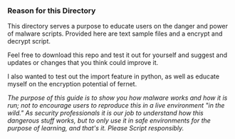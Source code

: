 ### Reason for this Directory 

This directory serves a purpose to educate users on the danger and power of malware scripts. Provided here are text sample files and a encrypt and decrypt script.

Feel free to download this repo and test it out for yourself and suggest and updates or changes that you think could improve it.

I also wanted to test out the import feature in python, as well as educate myself on the encryption potential of fernet.

*The purpose of this guide is to show you how malware works and how it is run; not to encourage users to reproduce this in a live environment "in the wild." As security professionals it is our job to understand how this dangerous stuff works, but to only use it in safe environments for the purpose of learning, and that's it. Please Script responsibly.*
